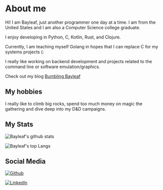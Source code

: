 # About me

Hi! I am Bayleaf, just another programmer one day at a time. I am from the United States and I am also a Computer Science college graduate.

I enjoy developing in Python, C, Kotlin, Rust, and Clojure.

Currently, I am teaching myself Golang in hopes that I can replace C for my systems projects (:

I really like working on backend development and projects related to the command line or software emulation/graphics.

Check out my blog [Bumbling Bayleaf](https://bumblingbayleaf.com)

## My hobbies

I really like to climb big rocks, spend too much money on magic the gathering and dive deep into my D&D campaigns.

## My Stats

![Bayleaf's github stats](https://github-readme-stats.vercel.app/api?username=bayleaf1130&show_icons=true&theme=radical)

![Bayleaf's top Langs](https://github-readme-stats.vercel.app/api/top-langs/?username=bayleaf1130&layout=compact&theme=radical)

## Social Media

[![Github](https://img.shields.io/badge/github-%23333333.svg?&logo=github&style=for-the-badge&logoColor=white)](https://github.com/bayleaf1130)

[![LinkedIn](https://img.shields.io/badge/LinkedIn-0077B5?style=for-the-badge&logo=linkedin&logoColor=white)](https://www.linkedin.com/in/baileykocin)

